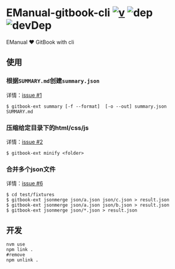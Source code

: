 # EManual-gitbook-cli [![v](https://img.shields.io/npm/v/emanual-gitbook-cli.svg)](https://www.npmjs.com/package/emanual-gitbook-cli) ![dep](https://img.shields.io/david/EManual/EManual-GitBook-cli.svg) ![devDep](https://img.shields.io/david/dev/strongloop/express.svg)
EManual :heart: GitBook  with cli 

## 使用

### 根据`SUMMARY.md`创建`summary.json`

详情：[issue #1](https://github.com/EManual/EManual-GitBook-cli/issues/1)    
```shell
$ gitbook-ext summary [-f --format]  [-o --out] summary.json SUMMARY.md 
```

### 压缩给定目录下的html/css/js

详情：[issue #2](https://github.com/EManual/EManual-GitBook-cli/issues/2)
```shell
$ gitbook-ext minify <folder> 
```

### 合并多个json文件

详情：[issue #6](https://github.com/EManual/EManual-GitBook-cli/issues/6)
```shell
$ cd test/fixtures
$ gitbook-ext jsonmerge json/a.json json/c.json > result.json
$ gitbook-ext jsonmerge json/a.json json/b.json > result.json
$ gitbook-ext jsonmerge json/*.json > result.json
```

## 开发

```
nvm use
npm link .
#remove
npm unlink .
```
